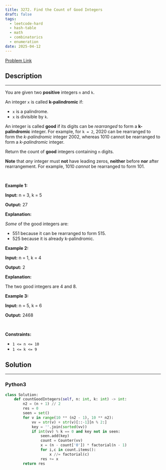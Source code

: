 ```yaml
---
title: 3272. Find the Count of Good Integers
draft: false
tags: 
  - leetcode-hard
  - hash-table
  - math
  - combinatorics
  - enumeration
date: 2025-04-12
---
```


[Problem Link](https://leetcode.com/problems/find-the-count-of-good-integers/)

## Description

---
<p>You are given two <strong>positive</strong> integers <code>n</code> and <code>k</code>.</p>

<p>An integer <code>x</code> is called <strong>k-palindromic</strong> if:</p>

<ul>
	<li><code>x</code> is a <span data-keyword="palindrome-integer">palindrome</span>.</li>
	<li><code>x</code> is divisible by <code>k</code>.</li>
</ul>

<p>An integer is called <strong>good</strong> if its digits can be <em>rearranged</em> to form a <strong>k-palindromic</strong> integer. For example, for <code>k = 2</code>, 2020 can be rearranged to form the <em>k-palindromic</em> integer 2002, whereas 1010 cannot be rearranged to form a <em>k-palindromic</em> integer.</p>

<p>Return the count of <strong>good</strong> integers containing <code>n</code> digits.</p>

<p><strong>Note</strong> that <em>any</em> integer must <strong>not</strong> have leading zeros, <strong>neither</strong> before <strong>nor</strong> after rearrangement. For example, 1010 <em>cannot</em> be rearranged to form 101.</p>

<p>&nbsp;</p>
<p><strong class="example">Example 1:</strong></p>

<div class="example-block">
<p><strong>Input:</strong> <span class="example-io">n = 3, k = 5</span></p>

<p><strong>Output:</strong> <span class="example-io">27</span></p>

<p><strong>Explanation:</strong></p>

<p><em>Some</em> of the good integers are:</p>

<ul>
	<li>551 because it can be rearranged to form 515.</li>
	<li>525 because it is already k-palindromic.</li>
</ul>
</div>

<p><strong class="example">Example 2:</strong></p>

<div class="example-block">
<p><strong>Input:</strong> <span class="example-io">n = 1, k = 4</span></p>

<p><strong>Output:</strong> <span class="example-io">2</span></p>

<p><strong>Explanation:</strong></p>

<p>The two good integers are 4 and 8.</p>
</div>

<p><strong class="example">Example 3:</strong></p>

<div class="example-block">
<p><strong>Input:</strong> <span class="example-io">n = 5, k = 6</span></p>

<p><strong>Output:</strong> <span class="example-io">2468</span></p>
</div>

<p>&nbsp;</p>
<p><strong>Constraints:</strong></p>

<ul>
	<li><code>1 &lt;= n &lt;= 10</code></li>
	<li><code>1 &lt;= k &lt;= 9</code></li>
</ul>


## Solution

---
### Python3
``` py title='find-the-count-of-good-integers'
class Solution:
    def countGoodIntegers(self, n: int, k: int) -> int:
        n2 = (n + 1) // 2
        res = 0
        seen = set()
        for v in range(10 ** (n2 - 1), 10 ** n2):
            vv = str(v) + str(v)[::-1][n % 2:]
            key = ''.join(sorted(vv))
            if int(vv) % k == 0 and key not in seen:
                seen.add(key)
                count = Counter(vv)
                x = (n - count['0']) * factorial(n - 1)
                for i,c in count.items():
                    x //= factorial(c)
                res += x
        return res
```

